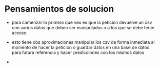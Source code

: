 # Pensamientos de solucion

- para comenzar lo primero que veo es que la peticion devuelve un csv con varios datos que deben ser manipulados o a los que se debe tener acceso 

- esto tiene dos aproximaciones manipular los csv de forma inmediata al momento de hacer la peticion o guardar datos en una base de datos para futura referencia y hacer predicciones con los mismos datos

- 